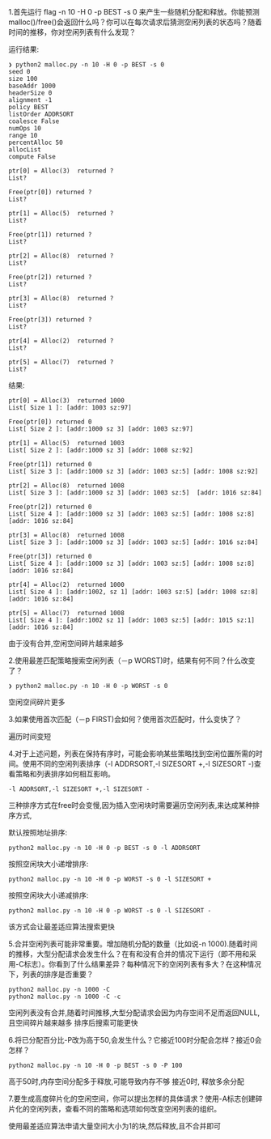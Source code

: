 1.首先运行 flag -n 10 -H 0 -p BEST -s 0 来产生一些随机分配和释放。你能预测malloc()/free()会返回什么吗？你可以在每次请求后猜测空闲列表的状态吗？随着时间的推移，你对空闲列表有什么发现？

运行结果:
```
❯ python2 malloc.py -n 10 -H 0 -p BEST -s 0
seed 0
size 100
baseAddr 1000
headerSize 0
alignment -1
policy BEST
listOrder ADDRSORT
coalesce False
numOps 10
range 10
percentAlloc 50
allocList 
compute False

ptr[0] = Alloc(3)  returned ?
List? 

Free(ptr[0]) returned ?
List? 

ptr[1] = Alloc(5)  returned ?
List? 

Free(ptr[1]) returned ?
List? 

ptr[2] = Alloc(8)  returned ?
List? 

Free(ptr[2]) returned ?
List? 

ptr[3] = Alloc(8)  returned ?
List? 

Free(ptr[3]) returned ?
List? 

ptr[4] = Alloc(2)  returned ?
List? 

ptr[5] = Alloc(7)  returned ?
List? 
```

结果:
```
ptr[0] = Alloc(3)  returned 1000
List[ Size 1 ]: [addr: 1003 sz:97] 

Free(ptr[0]) returned 0
List[ Size 2 ]: [addr:1000 sz 3] [addr: 1003 sz:97] 

ptr[1] = Alloc(5)  returned 1003
List[ Size 2 ]: [addr:1000 sz 3] [addr: 1008 sz:92]

Free(ptr[1]) returned 0
List[ Size 3 ]: [addr:1000 sz 3] [addr: 1003 sz:5] [addr: 1008 sz:92]

ptr[2] = Alloc(8)  returned 1008
List[ Size 3 ]: [addr:1000 sz 3] [addr: 1003 sz:5]  [addr: 1016 sz:84]

Free(ptr[2]) returned 0
List[ Size 4 ]: [addr:1000 sz 3] [addr: 1003 sz:5] [addr: 1008 sz:8] [addr: 1016 sz:84]

ptr[3] = Alloc(8)  returned 1008
List[ Size 3 ]: [addr:1000 sz 3] [addr: 1003 sz:5] [addr: 1016 sz:84] 

Free(ptr[3]) returned 0
List[ Size 4 ]: [addr:1000 sz 3] [addr: 1003 sz:5] [addr: 1008 sz:8] [addr: 1016 sz:84] 

ptr[4] = Alloc(2)  returned 1000
List[ Size 4 ]: [addr:1002, sz 1] [addr: 1003 sz:5] [addr: 1008 sz:8] [addr: 1016 sz:84] 

ptr[5] = Alloc(7)  returned 1008
List[ Size 4 ]: [addr:1002 sz 1] [addr: 1003 sz:5] [addr: 1015 sz:1] [addr: 1016 sz:84] 
```
由于没有合并,空闲空间碎片越来越多

2.使用最差匹配策略搜索空闲列表（－p WORST)时，结果有何不同？什么改变了？

````
❯ python2 malloc.py -n 10 -H 0 -p WORST -s 0
````
空闲空间碎片更多

3.如果使用首次匹配（－p FIRST)会如何？使用首次匹配时，什么变快了？

遍历时间变短

4.对于上述问题，列表在保持有序时，可能会影响某些策略找到空闲位置所需的时间。使用不同的空闲列表排序（-l ADDRSORT,-l SIZESORT +,-l SIZESORT -)查看策略和列表排序如何相互影响。
```
-l ADDRSORT,-l SIZESORT +,-l SIZESORT -
```
三种排序方式在free时会变慢,因为插入空闲块时需要遍历空闲列表,来达成某种排序方式,

默认按照地址排序:
```
python2 malloc.py -n 10 -H 0 -p BEST -s 0 -l ADDRSORT
```

按照空闲块大小递增排序:
```
python2 malloc.py -n 10 -H 0 -p WORST -s 0 -l SIZESORT +
```

按照空闲块大小递减排序:
```
python2 malloc.py -n 10 -H 0 -p WORST -s 0 -l SIZESORT -
```
该方式会让最差适应算法搜索更快

5.合并空闲列表可能非常重要。增加随机分配的数量（比如说-n 1000).随着时间的推移，大型分配请求会发生什么？在有和没有合并的情况下运行（即不用和采用-C标志）。你看到了什么结果差异？每种情况下的空闲列表有多大？在这种情况下，列表的排序是否重要？

```
python2 malloc.py -n 1000 -C 
python2 malloc.py -n 1000 -C -c
```

空闲列表没有合并,随着时间推移,大型分配请求会因为内存空间不足而返回NULL,且空间碎片越来越多
排序后搜索可能更快

6.将已分配百分比-P改为高于50,会发生什么？它接近100时分配会怎样？接近0会怎样？

```
python2 malloc.py -n 10 -H 0 -p BEST -s 0 -P 100
```
高于50时,内存空间分配多于释放,可能导致内存不够
接近0时, 释放多余分配

7.要生成高度碎片化的空闲空间，你可以提出怎样的具体请求？使用-A标志创建碎片化的空闲列表，查看不同的策略和选项如何改变空闲列表的组织。

使用最差适应算法申请大量空间大小为1的块,然后释放,且不合并即可
